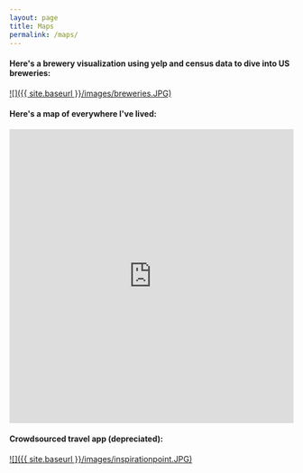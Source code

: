 ```yaml
---
layout: page
title: Maps
permalink: /maps/
---
```


#### Here's a brewery visualization using yelp and census data to dive into US breweries:

<a href="/breweries">![]({{ site.baseurl }}/images/breweries.JPG)</a>

#### Here's a map of everywhere I've lived:

<iframe width='100%' height='520' frameborder='0' src="https://borhyne.carto.com/viz/9788c020-a918-11e6-95ec-0e3ff518bd15/embed_map" allowfullscreen webkitallowfullscreen mozallowfullscreen oallowfullscreen msallowfullscreen></iframe>

#### Crowdsourced travel app (depreciated):

<a href="http://www.gowherenext.co/">![]({{ site.baseurl }}/images/inspirationpoint.JPG)</a>
